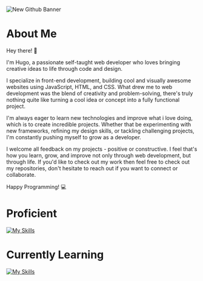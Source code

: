 ![New Github Banner](https://github.com/Roxaski/Roxaski/assets/145111435/aa5320b8-144b-4449-9ad7-8ae31c83b2f0)


# About Me

Hey there! 👋

I'm Hugo, a passionate self-taught web developer who loves bringing creative ideas to life through code and design.

I specialize in front-end development, building cool and visually awesome websites using JavaScript, HTML, and CSS. What drew me to web development was the blend of creativity and problem-solving, there's truly nothing quite like turning a cool idea or concept into a fully functional project.

I'm always eager to learn new technologies and improve what i love doing, which is to create incredible projects. Whether that be experimenting with new frameworks, refining my design skills, or tackling challenging projects, I'm constantly pushing myself to grow as a developer.

I welcome all feedback on my projects - positive or constructive. I feel that's how you learn, grow, and improve not only through web development, but through life. If you'd like to check out my work then feel free to check out my repositories, don't hesitate to reach out if you want to connect or collaborate.

Happy Programming! 💻

# Proficient

[![My Skills](https://skillicons.dev/icons?i=html,css)](https://skillicons.dev)

# Currently Learning

[![My Skills](https://skillicons.dev/icons?i=js)](https://skillicons.dev)
